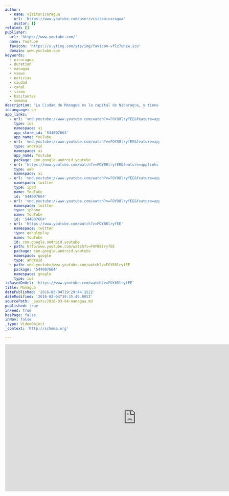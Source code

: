 ```yaml
---
author:
  - name: visitanicaragua
    url: 'https://www.youtube.com/user/visitanicaragua'
    avatar: {}
related: []
publisher:
  url: 'https://www.youtube.com/'
  name: YouTube
  favicon: 'https://s.ytimg.com/yts/img/favicon-vflz7uhzw.ico'
  domain: www.youtube.com
keywords:
  - nicaragua
  - duration
  - managua
  - views
  - noticias
  - ciudad
  - canal
  - sismo
  - habitantes
  - semana
description: 'La Ciudad de Managua es la capital de Nicaragua, y tiene una población estimada en un millón de habitantes.'
inLanguage: en
app_links:
  - url: 'vnd.youtube://www.youtube.com/watch?v=FOY88lryfEE&feature=applinks'
    type: ios
    namespace: ai
    app_store_id: '544007664'
    app_name: YouTube
  - url: 'vnd.youtube://www.youtube.com/watch?v=FOY88lryfEE&feature=applinks'
    type: android
    namespace: ai
    app_name: YouTube
    package: com.google.android.youtube
  - url: 'https://www.youtube.com/watch?v=FOY88lryfEE&feature=applinks'
    type: web
    namespace: ai
  - url: 'vnd.youtube://www.youtube.com/watch?v=FOY88lryfEE&feature=applinks'
    namespace: twitter
    type: ipad
    name: YouTube
    id: '544007664'
  - url: 'vnd.youtube://www.youtube.com/watch?v=FOY88lryfEE&feature=applinks'
    namespace: twitter
    type: iphone
    name: YouTube
    id: '544007664'
  - url: 'https://www.youtube.com/watch?v=FOY88lryfEE'
    namespace: twitter
    type: googleplay
    name: YouTube
    id: com.google.android.youtube
  - path: http/www.youtube.com/watch?v=FOY88lryfEE
    package: com.google.android.youtube
    namespace: google
    type: android
  - path: vnd.youtube/www.youtube.com/watch?v=FOY88lryfEE
    package: '544007664'
    namespace: google
    type: ios
isBasedOnUrl: 'https://www.youtube.com/watch?v=FOY88lryfEE'
title: Managua
datePublished: '2016-03-04T19:29:44.152Z'
dateModified: '2016-03-04T19:15:49.895Z'
sourcePath: _posts/2016-03-04-managua.md
published: true
inFeed: true
hasPage: false
inNav: false
_type: VideoObject
_context: 'http://schema.org'

---
```

<iframe src="https://cdn.embedly.com/widgets/media.html?src=https%3A%2F%2Fwww.youtube.com%2Fembed%2FFOY88lryfEE%3Ffeature%3Doembed&amp;url=https%3A%2F%2Fwww.youtube.com%2Fwatch%3Fv%3DFOY88lryfEE&amp;image=https%3A%2F%2Fi.ytimg.com%2Fvi%2FFOY88lryfEE%2Fhqdefault.jpg&amp;key=b7d04c9b404c499eba89ee7072e1c4f7&amp;type=text%2Fhtml&amp;schema=youtube" width="854" height="480" scrolling="no" frameborder="0" allowfullscreen="allowfullscreen" style=""></iframe>
